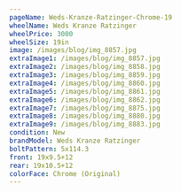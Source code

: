 ```yaml
---
pageName: Weds-Kranze-Ratzinger-Chrome-19
wheelName: Weds Kranze Ratzinger
wheelPrice: 3000
wheelSize: 19in
image: /images/blog/img_8857.jpg
extraImage1: /images/blog/img_8857.jpg
extraImage2: /images/blog/img_8858.jpg
extraImage3: /images/blog/img_8859.jpg
extraImage4: /images/blog/img_8860.jpg
extraImage5: /images/blog/img_8861.jpg
extraImage6: /images/blog/img_8862.jpg
extraImage7: /images/blog/img_8875.jpg
extraImage8: /images/blog/img_8880.jpg
extraImage9: /images/blog/img_8883.jpg
condition: New
brandModel: Weds Kranze Ratzinger
boltPattern: 5x114.3
front: 19x9.5+12
rear: 19x10.5+12
colorFace: Chrome (Original)
---
```

